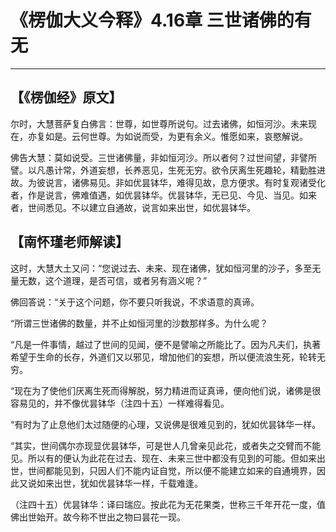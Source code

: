 # 《楞伽大义今释》4.16章 三世诸佛的有无

------

## 【《楞伽经》原文】

尔时，大慧菩萨复白佛言：世尊，如世尊所说句。过去诸佛，如恒河沙。未来现在，亦复如是。云何世尊。为如说而受，为更有余义。惟愿如来，哀愍解说。

佛告大慧：莫如说受。三世诸佛量，非如恒河沙。所以者何？过世间望，非譬所譬。以凡愚计常，外道妄想，长养恶见，生死无穷。欲令厌离生死趣轮，精勤胜进故。为彼说言，诸佛易见。非如优昙钵华，难得见故，息方便求。有时复观诸受化者，作是说言，佛难值遇，如优昙钵华。优昙钵华，无已见、今见、当见。如来者，世间悉见。不以建立自通故，说言如来出世，如优昙钵华。

## 【南怀瑾老师解读】

这时，大慧大土又问：“您说过去、未来、现在诸佛，犹如恒河里的沙子，多至无量无数，这个道理，是否可信，或者另有涵义呢？”

佛回答说：“关于这个问题，你不要只听我说，不求语意的真谛。

“所谓三世诸佛的数量，并不止如恒河里的沙数那样多。为什么呢？

“凡是一件事情，越过了世间的见闻，便不是譬喻之所能比了。因为凡夫们，执著希望于生命的长存，外道们又以邪见，增加他们的妄想，所以便流浪生死，轮转无穷。

“现在为了使他们厌离生死而得解脱，努力精进而证真谛，便向他们说，诸佛是很容易见的，并不像优昙钵华（注四十五）一样难得看见。

“有时为了止息他们太过随便的心理，又说佛是很难见到的，犹如优昙钵华一样。

“其实，世间偶尔亦现显优昙钵华，可是世人几曾亲见此花，或者失之交臂而不能见。所以有的便认为此花在过去、现在、未来三世中都没有见到的可能。但如来出世，世间都能见到，只因人们不能内证自觉，所以便不能建立如来的自通境界，因此又说如来出世，犹如优昙钵华一样，千载难逢。

（注四十五）优昙钵华：译曰瑞应。按此花为无花果类，世称三千年开花一度，值佛出世始开。故今称不世出之物曰昙花一现。

